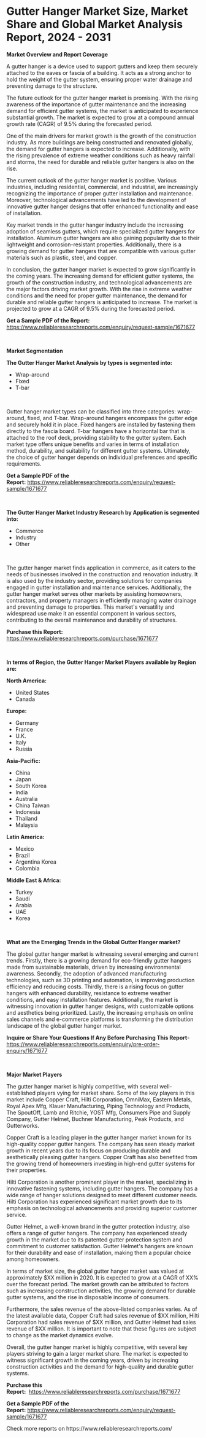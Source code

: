 <p><h1>Gutter Hanger Market Size, Market Share and Global Market Analysis Report, 2024 - 2031</h1></p><p><strong>Market Overview and Report Coverage</strong></p>
<p><p>A gutter hanger is a device used to support gutters and keep them securely attached to the eaves or fascia of a building. It acts as a strong anchor to hold the weight of the gutter system, ensuring proper water drainage and preventing damage to the structure.</p><p>The future outlook for the gutter hanger market is promising. With the rising awareness of the importance of gutter maintenance and the increasing demand for efficient gutter systems, the market is anticipated to experience substantial growth. The market is expected to grow at a compound annual growth rate (CAGR) of 9.5% during the forecasted period.</p><p>One of the main drivers for market growth is the growth of the construction industry. As more buildings are being constructed and renovated globally, the demand for gutter hangers is expected to increase. Additionally, with the rising prevalence of extreme weather conditions such as heavy rainfall and storms, the need for durable and reliable gutter hangers is also on the rise.</p><p>The current outlook of the gutter hanger market is positive. Various industries, including residential, commercial, and industrial, are increasingly recognizing the importance of proper gutter installation and maintenance. Moreover, technological advancements have led to the development of innovative gutter hanger designs that offer enhanced functionality and ease of installation.</p><p>Key market trends in the gutter hanger industry include the increasing adoption of seamless gutters, which require specialized gutter hangers for installation. Aluminum gutter hangers are also gaining popularity due to their lightweight and corrosion-resistant properties. Additionally, there is a growing demand for gutter hangers that are compatible with various gutter materials such as plastic, steel, and copper.</p><p>In conclusion, the gutter hanger market is expected to grow significantly in the coming years. The increasing demand for efficient gutter systems, the growth of the construction industry, and technological advancements are the major factors driving market growth. With the rise in extreme weather conditions and the need for proper gutter maintenance, the demand for durable and reliable gutter hangers is anticipated to increase. The market is projected to grow at a CAGR of 9.5% during the forecasted period.</p></p>
<p><strong>Get a Sample PDF of the Report:</strong> <a href="https://www.reliableresearchreports.com/enquiry/request-sample/1671677">https://www.reliableresearchreports.com/enquiry/request-sample/1671677</a></p>
<p>&nbsp;</p>
<p><strong>Market Segmentation</strong></p>
<p><strong>The Gutter Hanger Market Analysis by types is segmented into:</strong></p>
<p><ul><li>Wrap-around</li><li>Fixed</li><li>T-bar</li></ul></p>
<p>&nbsp;</p>
<p><p>Gutter hanger market types can be classified into three categories: wrap-around, fixed, and T-bar. Wrap-around hangers encompass the gutter edge and securely hold it in place. Fixed hangers are installed by fastening them directly to the fascia board. T-bar hangers have a horizontal bar that is attached to the roof deck, providing stability to the gutter system. Each market type offers unique benefits and varies in terms of installation method, durability, and suitability for different gutter systems. Ultimately, the choice of gutter hanger depends on individual preferences and specific requirements.</p></p>
<p><strong>Get a Sample PDF of the Report:</strong>&nbsp;<a href="https://www.reliableresearchreports.com/enquiry/request-sample/1671677">https://www.reliableresearchreports.com/enquiry/request-sample/1671677</a></p>
<p>&nbsp;</p>
<p><strong>The Gutter Hanger Market Industry Research by Application is segmented into:</strong></p>
<p><ul><li>Commerce</li><li>Industry</li><li>Other</li></ul></p>
<p>&nbsp;</p>
<p><p>The gutter hanger market finds application in commerce, as it caters to the needs of businesses involved in the construction and renovation industry. It is also used by the industry sector, providing solutions for companies engaged in gutter installation and maintenance services. Additionally, the gutter hanger market serves other markets by assisting homeowners, contractors, and property managers in efficiently managing water drainage and preventing damage to properties. This market's versatility and widespread use make it an essential component in various sectors, contributing to the overall maintenance and durability of structures.</p></p>
<p><strong>Purchase this Report:</strong>&nbsp; <a href="https://www.reliableresearchreports.com/purchase/1671677">https://www.reliableresearchreports.com/purchase/1671677</a></p>
<p>&nbsp;</p>
<p><strong>In terms of Region, the Gutter Hanger Market Players available by Region are:</strong></p>
<p>
    <p> <strong> North America: </strong>
        <ul>
            <li>United States</li>
            <li>Canada</li>
        </ul>
        </p> 
    <p> <strong> Europe: </strong>
        <ul>
            <li>Germany</li>
            <li>France</li>
            <li>U.K.</li>
            <li>Italy</li>
            <li>Russia</li>
        </ul>
        </p> 
    <p> <strong> Asia-Pacific: </strong>
        <ul>
            <li>China</li>
            <li>Japan</li>
            <li>South Korea</li>
            <li>India</li>
            <li>Australia</li>
            <li>China Taiwan</li>
            <li>Indonesia</li>
            <li>Thailand</li>
            <li>Malaysia</li>
        </ul>
        </p> 
    <p> <strong> Latin America: </strong>
        <ul>
            <li>Mexico</li>
            <li>Brazil</li>
            <li>Argentina Korea</li>
            <li>Colombia</li>
        </ul>
        </p> 
    <p> <strong> Middle East & Africa: </strong>
        <ul>
            <li>Turkey</li>
            <li>Saudi</li>
            <li>Arabia</li>
            <li>UAE</li>
            <li>Korea</li>
        </ul>
    </p>
    </p>
<p>&nbsp;</p>
<p><strong>What are the Emerging Trends in the Global Gutter Hanger market?</strong></p>
<p><p>The global gutter hanger market is witnessing several emerging and current trends. Firstly, there is a growing demand for eco-friendly gutter hangers made from sustainable materials, driven by increasing environmental awareness. Secondly, the adoption of advanced manufacturing technologies, such as 3D printing and automation, is improving production efficiency and reducing costs. Thirdly, there is a rising focus on gutter hangers with enhanced durability, resistance to extreme weather conditions, and easy installation features. Additionally, the market is witnessing innovation in gutter hanger designs, with customizable options and aesthetics being prioritized. Lastly, the increasing emphasis on online sales channels and e-commerce platforms is transforming the distribution landscape of the global gutter hanger market.</p></p>
<p><strong>Inquire or Share Your Questions If Any Before Purchasing This Report</strong>- <a href="https://www.reliableresearchreports.com/enquiry/pre-order-enquiry/1671677">https://www.reliableresearchreports.com/enquiry/pre-order-enquiry/1671677</a></p>
<p>&nbsp;</p>
<p><strong>Major Market Players</strong></p>
<p><p>The gutter hanger market is highly competitive, with several well-established players vying for market share. Some of the key players in this market include Copper Craft, Hilti Corporation, OmniMax, Eastern Metals, Royal Apex Mfg, Klauer Manufacturing, Piping Technology and Products, The SpoutOff, Lamb and Ritchie, YOST Mfg, Consumers Pipe and Supply Company, Gutter Helmet, Buchner Manufacturing, Peak Products, and Gutterworks. </p><p>Copper Craft is a leading player in the gutter hanger market known for its high-quality copper gutter hangers. The company has seen steady market growth in recent years due to its focus on producing durable and aesthetically pleasing gutter hangers. Copper Craft has also benefited from the growing trend of homeowners investing in high-end gutter systems for their properties. </p><p>Hilti Corporation is another prominent player in the market, specializing in innovative fastening systems, including gutter hangers. The company has a wide range of hanger solutions designed to meet different customer needs. Hilti Corporation has experienced significant market growth due to its emphasis on technological advancements and providing superior customer service. </p><p>Gutter Helmet, a well-known brand in the gutter protection industry, also offers a range of gutter hangers. The company has experienced steady growth in the market due to its patented gutter protection system and commitment to customer satisfaction. Gutter Helmet's hangers are known for their durability and ease of installation, making them a popular choice among homeowners. </p><p>In terms of market size, the global gutter hanger market was valued at approximately $XX million in 2020. It is expected to grow at a CAGR of XX% over the forecast period. The market growth can be attributed to factors such as increasing construction activities, the growing demand for durable gutter systems, and the rise in disposable income of consumers. </p><p>Furthermore, the sales revenue of the above-listed companies varies. As of the latest available data, Copper Craft had sales revenue of $XX million, Hilti Corporation had sales revenue of $XX million, and Gutter Helmet had sales revenue of $XX million. It is important to note that these figures are subject to change as the market dynamics evolve. </p><p>Overall, the gutter hanger market is highly competitive, with several key players striving to gain a larger market share. The market is expected to witness significant growth in the coming years, driven by increasing construction activities and the demand for high-quality and durable gutter systems.</p></p>
<p><strong>Purchase this Report:</strong>&nbsp;&nbsp;<a href="https://www.reliableresearchreports.com/purchase/1671677">https://www.reliableresearchreports.com/purchase/1671677</a></p>
<p></p>
<p><strong>Get a Sample PDF of the Report:</strong>&nbsp;<a href="https://www.reliableresearchreports.com/enquiry/request-sample/1671677">https://www.reliableresearchreports.com/enquiry/request-sample/1671677</a></p>
<p>Check more reports on https://www.reliableresearchreports.com/</p>